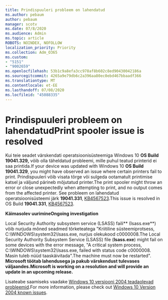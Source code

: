 ```yaml
---
title: Prindispuuleri probleem on lahendatud
ms.author: pebaum
author: pebaum
manager: scotv
ms.date: 07/8/2020
ms.audience: Admin
ms.topic: article
ROBOTS: NOINDEX, NOFOLLOW
localization_priority: Priority
ms.collection: Adm_O365
ms.custom:
- "5151"
- "9002659"
ms.openlocfilehash: 53b1c9a8efa3cc978af8b602c8ed90430042186a
ms.sourcegitcommit: 4265a9e79db6c2a396aa80ec0ebd467bbaadf366
ms.translationtype: MT
ms.contentlocale: et-EE
ms.lasthandoff: 07/08/2020
ms.locfileid: "45088335"
---
```

# <a name="print-spooler-issue-is-resolved"></a><span data-ttu-id="80ae9-102">Prindispuuleri probleem on lahendatud</span><span class="sxs-lookup"><span data-stu-id="80ae9-102">Print spooler issue is resolved</span></span>

<span data-ttu-id="80ae9-103">Kui teie seadet värskendati operatsioonisüsteemiga Windows 10 **OS Build 19041.329,** võib olla täheldatud probleemi, mille puhul teatud printerid ei saa printida.</span><span class="sxs-lookup"><span data-stu-id="80ae9-103">If your device was updated with Windows 10  **OS Build 19041.329**, you might have observed an issue where certain printers fail to print.</span></span> <span data-ttu-id="80ae9-104">Prindispuuleri võib visata tõrge või sulgeda ootamatult printimise katsel ja väljund pärineb mõjutatud printer.</span><span class="sxs-lookup"><span data-stu-id="80ae9-104">The print spooler might throw an error or close unexpectedly when attempting to print, and no output comes from the affected printer.</span></span> <span data-ttu-id="80ae9-105">See probleem on lahendatud operatsioonisüsteemi järk **19041.331**, [KB4567523](https://support.microsoft.com/help/4567523/windows-10-update-kb4567523).</span><span class="sxs-lookup"><span data-stu-id="80ae9-105">This issue is resolved in OS Build  **19041.331**, [KB4567523](https://support.microsoft.com/help/4567523/windows-10-update-kb4567523).</span></span>  

<span data-ttu-id="80ae9-106">**Käimasolev uurimine**</span><span class="sxs-lookup"><span data-stu-id="80ae9-106">**Ongoing investigation**</span></span>

<span data-ttu-id="80ae9-107">Local Security Authority subsystem service (LSASS) faili\*\* (Isass.exe\*\*) võib nurjuda mõned seadmed tõrketeatega "Kriitiline süsteemiprotsess, C:\WINDOWS\system32\Isass.exe, nurjus olekukood c0000008.</span><span class="sxs-lookup"><span data-stu-id="80ae9-107">The Local Security Authority Subsystem Service (LSASS) file (**Isass.exe**) might fail on some devices with the error message, "A critical system process, C:\WINDOWS\system32\Isass.exe, failed with status code c0000008.</span></span> <span data-ttu-id="80ae9-108">Masin tuleb nüüd taaskäivitada".</span><span class="sxs-lookup"><span data-stu-id="80ae9-108">The machine must now be restarted".</span></span>  <span data-ttu-id="80ae9-109">**Microsoft töötab lahendusega ja pakub värskendust tulevases väljaandes.**</span><span class="sxs-lookup"><span data-stu-id="80ae9-109">**Microsoft is working on a resolution and will provide an update in an upcoming release.**</span></span>

<span data-ttu-id="80ae9-110">Lisateabe saamiseks vaadake [Windows 10 versiooni 2004 teadaolevad probleemid](https://docs.microsoft.com/windows/release-information/status-windows-10-2004#442msgdesc).</span><span class="sxs-lookup"><span data-stu-id="80ae9-110">For more information, please check out  [Windows 10 Version 2004 known issues](https://docs.microsoft.com/windows/release-information/status-windows-10-2004#442msgdesc).</span></span>